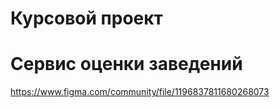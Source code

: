 # Курсовой проект
# Сервис оценки заведений
https://www.figma.com/community/file/1196837811680268073
